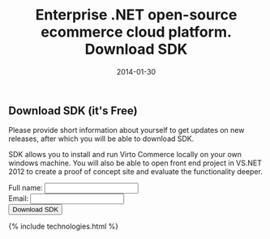 ﻿---
layout: post
title: Enterprise .NET open-source ecommerce cloud platform. Download SDK
description: Enterprise .NET open-source ecommerce cloud platform. Download SDK
date: 2014-01-30
permalink: /pages/download-sdk
tags :
- download-sdk
- commerce
---
<article role="main" class="main">
	<div class="download responsive">
		<h1 class="head-title">Download SDK (it's Free)</h1>
		<p class="text">Please provide short information about yourself to get updates on new releases, after which you will be able to download SDK.</p>
		<p class="text">SDK allows you to install and run Virto Commerce locally on your own windows machine. You will also be able to open front end project in VS.NET 2012 to create a proof of concept site and evaluate the functionality deeper.</p>
		<form class="form" action="">
			<input type="hidden" value="Download SDK" name="Subject"/>
			<input type="hidden" value="true" name="IsResend"/>
			<input type="hidden" value="/thank-you-download" name="RedirectUrl" />
			<div class="control-group">
				<label for="" class="form-label">Full name:</label>
				<input type="text" class="form-input" name="Fullname" />
			</div>
			<div class="control-group">
				<label for="" class="form-label">Email:</label>
				<input type="text" class="form-input" name="To" />
			</div>
			<div class="control-group">
				<button class="button fill" type="submit">Download SDK</button>
			</div>
		</form>
	</div>
	{% include technologies.html %}
</article>